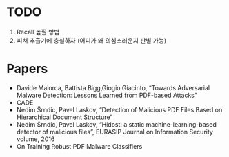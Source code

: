 # TODO

1. Recall 높힐 방법
2. 피쳐 추출기에 충실하자 (어디가 왜 의심스러운지 판별 가능)


# Papers
- Davide Maiorca, Battista Bigg,Giogio Giacinto, “Towards Adversarial Malware Detection: Lessons Learned from PDF-based
Attacks”
- CADE
- Nedim Šrndic, Pavel Laskov, “Detection of Malicious PDF Files Based on Hierarchical Document Structure”
- Nedim Šrndic, Pavel Laskov, “Hidost: a static machine-learning-based detector of malicious files”, EURASIP Journal on
Information Security volume, 2016
- On Training Robust PDF Malware Classifiers

